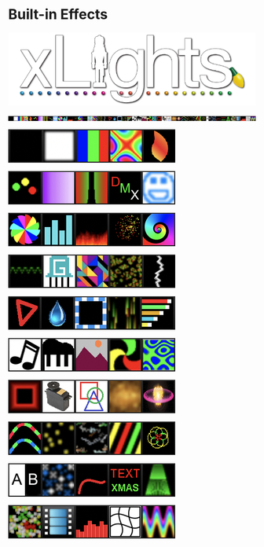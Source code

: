 # Built-in Effects

![](../../.gitbook/assets/xLights-Logo.png)

![](<../../.gitbook/assets/image (353).png>)

![](<../../.gitbook/assets/image (213).png>)

![](<../../.gitbook/assets/image (755).png>)

![](<../../.gitbook/assets/image (330).png>)

![](<../../.gitbook/assets/image (914).png>)

![](<../../.gitbook/assets/image (577).png>)

![](<../../.gitbook/assets/image (918).png>)

![](<../../.gitbook/assets/image (562).png>)

![](<../../.gitbook/assets/image (326).png>)

![](<../../.gitbook/assets/image (860).png>)

![](<../../.gitbook/assets/image (690).png>)
